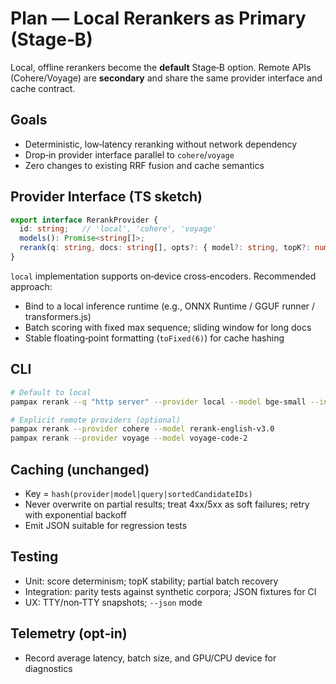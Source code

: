 
# Plan — Local Rerankers as Primary (Stage‑B)

Local, offline rerankers become the **default** Stage‑B option. Remote APIs (Cohere/Voyage) are **secondary** and share the same provider interface and cache contract.

## Goals
- Deterministic, low‑latency reranking without network dependency
- Drop‑in provider interface parallel to `cohere`/`voyage`
- Zero changes to existing RRF fusion and cache semantics

## Provider Interface (TS sketch)
```ts
export interface RerankProvider {
  id: string;   // 'local', 'cohere', 'voyage'
  models(): Promise<string[]>;
  rerank(q: string, docs: string[], opts?: { model?: string, topK?: number }): Promise<{index:number, score:number}[]>;
}
```

`local` implementation supports on‑device cross‑encoders. Recommended approach:
- Bind to a local inference runtime (e.g., ONNX Runtime / GGUF runner / transformers.js)
- Batch scoring with fixed max sequence; sliding window for long docs
- Stable floating‑point formatting (`toFixed(6)`) for cache hashing

## CLI
```bash
# Default to local
pampax rerank --q "http server" --provider local --model bge-small --input out/candidates.jsonl --topK 50

# Explicit remote providers (optional)
pampax rerank --provider cohere --model rerank-english-v3.0
pampax rerank --provider voyage --model voyage-code-2
```

## Caching (unchanged)
- Key = `hash(provider|model|query|sortedCandidateIDs)`
- Never overwrite on partial results; treat 4xx/5xx as soft failures; retry with exponential backoff
- Emit JSON suitable for regression tests

## Testing
- Unit: score determinism; topK stability; partial batch recovery
- Integration: parity tests against synthetic corpora; JSON fixtures for CI
- UX: TTY/non‑TTY snapshots; `--json` mode

## Telemetry (opt‑in)
- Record average latency, batch size, and GPU/CPU device for diagnostics

